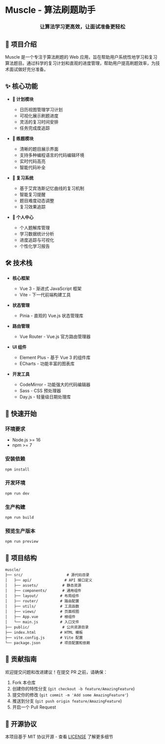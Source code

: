 # Muscle - 算法刷题助手

<div align="center">
  <h3>让算法学习更高效，让面试准备更轻松</h3>
</div>

## 📖 项目介绍

Muscle 是一个专注于算法刷题的 Web 应用，旨在帮助用户系统性地学习和复习算法题目。通过科学的复习计划和直观的进度管理，帮助用户提高刷题效率，为技术面试做好充分准备。

## ✨ 核心功能

- **📅 计划模块**
  - 日历视图管理学习计划
  - 可视化展示刷题进度
  - 灵活的复习时间安排
  - 任务完成度追踪

- **📝 练题模块**
  - 清晰的题目展示界面
  - 支持多种编程语言的代码编辑环境
  - 实时代码高亮
  - 智能代码补全

- **🔄 复习系统**
  - 基于艾宾浩斯记忆曲线的复习机制
  - 智能复习提醒
  - 题目难度动态调整
  - 复习效果追踪

- **👤 个人中心**
  - 个人题解库管理
  - 学习数据统计分析
  - 进度追踪与可视化
  - 个性化学习报告

## 🛠️ 技术栈

- **核心框架**
  - Vue 3 - 渐进式 JavaScript 框架
  - Vite - 下一代前端构建工具

- **状态管理**
  - Pinia - 直观的 Vue.js 状态管理库

- **路由管理**
  - Vue Router - Vue.js 官方路由管理器

- **UI 组件**
  - Element Plus - 基于 Vue 3 的组件库
  - ECharts - 功能丰富的图表库

- **开发工具**
  - CodeMirror - 功能强大的代码编辑器
  - Sass - CSS 预处理器
  - Day.js - 轻量级日期处理库

## 🚀 快速开始

### 环境要求

- Node.js >= 16
- npm >= 7

### 安装依赖

```bash
npm install
```

### 开发环境

```bash
npm run dev
```

### 生产构建

```bash
npm run build
```

### 预览生产版本

```bash
npm run preview
```

## 📁 项目结构

```
muscle/
├── src/                    # 源代码目录
│   ├── api/               # API 接口定义
│   ├── assets/           # 静态资源
│   ├── components/       # 通用组件
│   ├── layout/          # 布局组件
│   ├── router/          # 路由配置
│   ├── utils/           # 工具函数
│   ├── views/           # 页面视图
│   ├── App.vue          # 根组件
│   └── main.js          # 入口文件
├── public/               # 公共资源目录
├── index.html           # HTML 模板
├── vite.config.js       # Vite 配置
└── package.json         # 项目配置和依赖
```

## 🤝 贡献指南

欢迎提交问题和改进建议！在提交 PR 之前，请确保：

1. Fork 本仓库
2. 创建你的特性分支 (`git checkout -b feature/AmazingFeature`)
3. 提交你的修改 (`git commit -m 'Add some AmazingFeature'`)
4. 推送到分支 (`git push origin feature/AmazingFeature`)
5. 开启一个 Pull Request

## 📄 开源协议

本项目基于 MIT 协议开源 - 查看 [LICENSE](LICENSE) 了解更多细节
